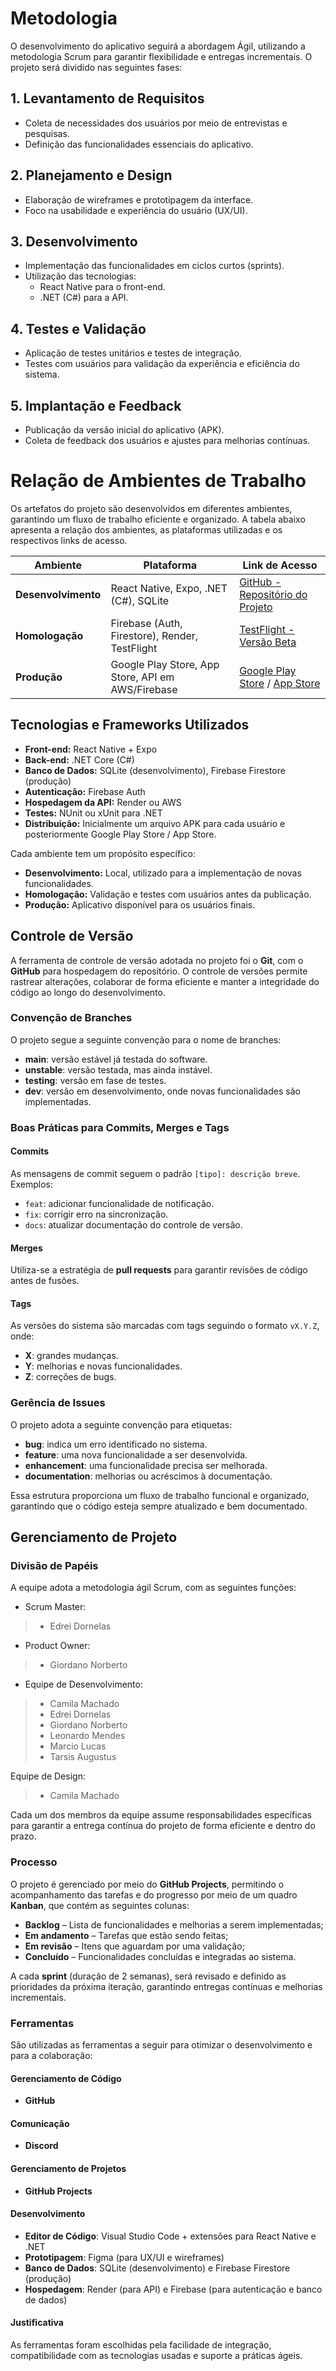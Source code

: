 
# Metodologia

O desenvolvimento do aplicativo seguirá a abordagem Ágil, utilizando a metodologia Scrum para garantir flexibilidade e entregas incrementais. O projeto será dividido nas seguintes fases:  

## 1. Levantamento de Requisitos  
- Coleta de necessidades dos usuários por meio de entrevistas e pesquisas.  
- Definição das funcionalidades essenciais do aplicativo.  

## 2. Planejamento e Design  
- Elaboração de wireframes e prototipagem da interface.  
- Foco na usabilidade e experiência do usuário (UX/UI).  

## 3. Desenvolvimento  
- Implementação das funcionalidades em ciclos curtos (sprints).  
- Utilização das tecnologias:
  - React Native para o front-end.  
  - .NET (C#) para a API.  

## 4. Testes e Validação  
- Aplicação de testes unitários e testes de integração.  
- Testes com usuários para validação da experiência e eficiência do sistema.  

## 5. Implantação e Feedback  
- Publicação da versão inicial do aplicativo (APK).  
- Coleta de feedback dos usuários e ajustes para melhorias contínuas.  

# Relação de Ambientes de Trabalho  

Os artefatos do projeto são desenvolvidos em diferentes ambientes, garantindo um fluxo de trabalho eficiente e organizado. A tabela abaixo apresenta a relação dos ambientes, as plataformas utilizadas e os respectivos links de acesso.  

| **Ambiente**      | **Plataforma**                                      | **Link de Acesso**                         |
|------------------|--------------------------------------------------|--------------------------------------------|
| **Desenvolvimento** | React Native, Expo, .NET (C#), SQLite             | [GitHub - Repositório do Projeto](#)      |
| **Homologação**   | Firebase (Auth, Firestore), Render, TestFlight     | [TestFlight - Versão Beta](#)             |
| **Produção**      | Google Play Store, App Store, API em AWS/Firebase | [Google Play Store](#) / [App Store](#)   |

## Tecnologias e Frameworks Utilizados  

- **Front-end:** React Native + Expo  
- **Back-end:** .NET Core (C#)  
- **Banco de Dados:** SQLite (desenvolvimento), Firebase Firestore (produção)  
- **Autenticação:** Firebase Auth  
- **Hospedagem da API:** Render ou AWS  
- **Testes:** NUnit ou xUnit para .NET  
- **Distribuição:** Inicialmente um arquivo APK para cada usuário e posteriormente Google Play Store / App Store.  

Cada ambiente tem um propósito específico:  
- **Desenvolvimento:** Local, utilizado para a implementação de novas funcionalidades.  
- **Homologação:** Validação e testes com usuários antes da publicação.  
- **Produção:** Aplicativo disponível para os usuários finais.    

## Controle de Versão
A ferramenta de controle de versão adotada no projeto foi o **Git**, com o **GitHub** para hospedagem do repositório. O controle de versões permite rastrear alterações, colaborar de forma eficiente e manter a integridade do código ao longo do desenvolvimento.

### Convenção de Branches
O projeto segue a seguinte convenção para o nome de branches:
- **main**: versão estável já testada do software.
- **unstable**: versão testada, mas ainda instável.
- **testing**: versão em fase de testes.
- **dev**: versão em desenvolvimento, onde novas funcionalidades são implementadas.

### Boas Práticas para Commits, Merges e Tags

#### Commits
As mensagens de commit seguem o padrão `[tipo]: descrição breve`. Exemplos:
- `feat`: adicionar funcionalidade de notificação.
- `fix`: corrigir erro na sincronização.
- `docs`: atualizar documentação do controle de versão.

#### Merges
Utiliza-se a estratégia de **pull requests** para garantir revisões de código antes de fusões.

#### Tags
As versões do sistema são marcadas com tags seguindo o formato `vX.Y.Z`, onde:
- **X**: grandes mudanças.
- **Y**: melhorias e novas funcionalidades.
- **Z**: correções de bugs.

### Gerência de Issues
O projeto adota a seguinte convenção para etiquetas:
- **bug**: indica um erro identificado no sistema.
- **feature**: uma nova funcionalidade a ser desenvolvida.
- **enhancement**: uma funcionalidade precisa ser melhorada.
- **documentation**: melhorias ou acréscimos à documentação.

Essa estrutura proporciona um fluxo de trabalho funcional e organizado, garantindo que o código esteja sempre atualizado e bem documentado.

## Gerenciamento de Projeto

### Divisão de Papéis
A equipe adota a metodologia ágil Scrum, com as seguintes funções:

- Scrum Master:
> - Edrei Dornelas
  
- Product Owner:
> - Giordano Norberto
  
- Equipe de Desenvolvimento:
> - Camila Machado
> - Edrei Dornelas
> - Giordano Norberto
> - Leonardo Mendes
> - Marcio Lucas
> - Tarsis Augustus

Equipe de Design:
> - Camila Machado

Cada um dos membros da equipe assume responsabilidades específicas para garantir a entrega contínua do projeto de forma eficiente e dentro do prazo.

### Processo
O projeto é gerenciado por meio do **GitHub Projects**, permitindo o acompanhamento das tarefas e do progresso por meio de um quadro **Kanban**, que contém as seguintes colunas:

- **Backlog** – Lista de funcionalidades e melhorias a serem implementadas;
- **Em andamento** – Tarefas que estão sendo feitas;
- **Em revisão** – Itens que aguardam por uma validação;
- **Concluído** – Funcionalidades concluídas e integradas ao sistema.

A cada **sprint** (duração de 2 semanas), será revisado e definido as prioridades da próxima iteração, garantindo entregas contínuas e melhorias incrementais.

### Ferramentas
São utilizadas as ferramentas a seguir para otimizar o desenvolvimento e para a colaboração:

#### Gerenciamento de Código
- **GitHub**

#### Comunicação
- **Discord**

#### Gerenciamento de Projetos
- **GitHub Projects**

#### Desenvolvimento
- **Editor de Código**: Visual Studio Code + extensões para React Native e .NET
- **Prototipagem**: Figma (para UX/UI e wireframes)
- **Banco de Dados**: SQLite (desenvolvimento) e Firebase Firestore (produção)
- **Hospedagem**: Render (para API) e Firebase (para autenticação e banco de dados)

#### Justificativa
As ferramentas foram escolhidas pela facilidade de integração, compatibilidade com as tecnologias usadas e suporte a práticas ágeis.
